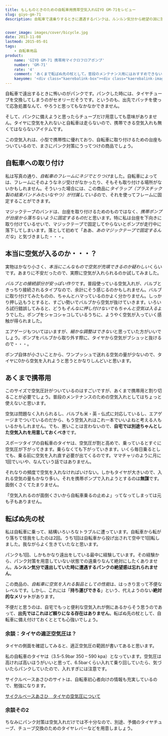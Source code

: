 ```yaml
---
title: もしものときのための自転車用携帯空気入れGIYO GM-71をレビュー
slug: giyo-gm-71
description: 自転車で遠乗りするときに遭遇するパンクは、ルンルン気分から絶望の淵に落としてくれる最悪のアクシデントです。私もそんな経験を経てからというもの、パンク対策なしで自転車に乗るのが怖くなりました。パンク対策には携帯用の空気入れが不可欠です。


cover_image: images/cover/bicycle.jpg
date: 2013-11-08
lastmod: 2015-05-01
tags: 
    - 自転車用品
product:
    name: 'GIYO GM-71 携帯用マイクロフロアポンプ'
    number: 'GM-71'
    rate: '4'
    comment: 'あくまで転ばぬ先の杖として。普段のメンテナンス用にはおすすめできない。'
    kaeyome: '<div class="kaerebalink-box"><div class="kaerebalink-image"><a href="http://www.amazon.co.jp/exec/obidos/ASIN/B007JRZ32M/illusionspace-22/ref=nosim/" rel="nofollow" target="_blank"><img src="http://ecx.images-amazon.com/images/I/41VEhcTFi-L._SL160_.jpg" style="border: none;" /></a></div><div class="kaerebalink-info"><div class="kaerebalink-name"><a href="http://www.amazon.co.jp/exec/obidos/ASIN/B007JRZ32M/illusionspace-22/ref=nosim/" rel="nofollow" target="_blank">GIYO GM-71 携帯用マイクロフロアポンプ IN-LINEゲージ付 仏・米・英式対応</a><div class="kaerebalink-powered-date">posted with <a href="http://kaereba.com" rel="nofollow" target="_blank">カエレバ</a></div></div><div class="kaerebalink-detail"> GIYO     </div><div class="kaerebalink-link1"><div class="shoplinkamazon"><a href="http://www.amazon.co.jp/gp/search?keywords=GM-71&__mk_ja_JP=%83J%83%5E%83J%83i&tag=illusionspace-22" rel="nofollow" target="_blank" title="アマゾン" >Amazonで購入</a></div><div class="shoplinkrakuten"><a href="http://hb.afl.rakuten.co.jp/hgc/0e95387f.f2aef20d.0e953880.25e412bd/?pc=http%3A%2F%2Fsearch.rakuten.co.jp%2Fsearch%2Fmall%2FGM-71%2F-%2Ff.1-p.1-s.1-sf.0-st.A-v.2%3Fx%3D0%26scid%3Daf_ich_link_urltxt%26m%3Dhttp%3A%2F%2Fm.rakuten.co.jp%2F" rel="nofollow" target="_blank" title="楽天市場" >楽天市場で購入</a></div></div></div><div class="booklink-footer" style="clear: left"></div></div>'
---
```


自転車で遠出するときに怖いのがパンクです。パンクした時には、タイヤチューブを交換してしまうのがセオリーだそうです。というのも、出先でパッチを使って応急処置なんて、やろうと思ってもなかなかできません。

そして、パンクに備えようと思ったらチューブだけ用意しても意味がありません。タイヤに空気を入れないと自転車は走らないので、携帯できる空気入れも無くてはならないアイテムです。

この空気入れは、小型で携帯性に優れており、自転車に取り付けるための台座もついているので、まさにパンク対策にうってつけの商品でしょう。


## 自転車への取り付け


私は写真の通り、<em>自転車のフレームにネジでとりつけ</em>ました。自転車によっては、フレームにそのようなネジ受けがなかったり、そもそも取り付ける場所がないかもしれません。そういった場合には、この商品に<em>タイラップ（プラスチック製の結束バンドみたいなやつ）が付属している</em>ので、それを使ってフレームに固定することができます。

マジックテープのバンドは、台座を取り付けるためのものではなく、<em>携帯ポンプが台座から落ちないように固定するもの</em>だと思います。特に私は台座を下向きに取り付けているせいで、マジックテープで固定してやらないとポンプが走行中に落下してしまいます。落として初めて「ああ、<em>あのマジックテープで固定するんだな</em>」と気づきました・・・。


## 本当に空気が入るのか・・・？


実物はかなり小さく、<em>本当にこんなもので空気が充填できるのか疑わしい</em>くらいです。あまりに不安だったので、実際に空気が入れられるのか試してみました。

<em>バルブとの接続部分が安っぽい作り</em>です。普段使っている空気入れが、バルブときっちり接続されるタイプなので、余計にそう感じるのかもしれません。バルブに取り付けてみたものの、ちゃんとハマっているのかよく分かりません。しっかり押し込もうとすると、すごい勢いでバルブから空気が抜けていきます。いろいろ試行錯誤してみると、どうも<em>そんなに押し付けないでもちゃんと空気は入る</em>ようでした。ポンプをシャコシャコしているうちに、ようやく空気が入っていく感触が得られました。

エアゲージもついてはいますが、<em>細かな調整はできない</em>と思っていた方がいいでしょう。ポンプをバルブから取り外す際に、タイヤから空気がブシュッと抜けるので・・・。

ポンプ自体が小さいことから、ワンプッシュで送れる空気の量が少ないので、タイヤに0から空気を入れようと思うとかなりしんどいと思います。


## あくまで携帯用


このサイズで空気圧計がついているのはすごいですが、あくまで携帯用と割り切ることが必要でしょう。普段のメンテナンスのための空気入れとしてはちょっと使えないと思います。

空気は問題なく入れられるし、バルブも米・英・仏式に対応しているし、エアゲージまでついているのだから、もう空気入れはこれ一本でいいよねと考える人もいるかもしれません。でも、悪いことは言わないので、<strong>自宅では別途ちゃんとした空気入れを用意しておくべき</strong>です。

スポーツタイプの自転車のタイヤは、空気圧が割と高めで、乗っているとすぐに空気圧が下がってきます。乗らなくても下がっていきます。いくら毎日乗るとしても、乗る前に空気を入れ直す必要が出てくるのです。ママチャリのように月に1回でいいや、なんていう話ではありません。

それなりの頻度で空気を入れなければいけない。しかもタイヤが大きいので、入れる空気の量もかなり多い。それを携帯ポンプで入れようとするのは<strong>無謀</strong>です。面倒くさくてたまりません。

「空気入れるのが面倒くさいから自転車乗るの止めよ」ってなってしまっては元も子もありません。


## 転ばぬ先の杖


私は自転車に乗って、結構いろいろなトラブルに遭っています。自転車から転がり落ちて怪我をしたのは2回。うち1回は自転車から投げ出されて空中で1回転しました。我ながらよく生きていたなと思います。

パンクも1回、しかもかなり遠出をしている最中に経験しています。その経験から、パンク対策を用意していない状態での遠乗りなんて絶対にしたくありません。<strong>ルンルン気分で遠出していた時に遭遇するパンクの絶望感は忘れられません</strong>。

この商品の、<em>自転車に空気を入れる製品としての性能</em>は、はっきり言って不便なレベルです。しかし、これには「<strong>持ち運びできる</strong>」という、代えようのない<strong>絶対的なメリット</strong>があります。

不便だと思うのは、自宅でもっと便利な空気入れが側にあるからそう思うのであって、<strong>出先ではこれほど頼りになる存在はありません</strong>。転ばぬ先の杖として、自転車に備え付けておくととても心強いでしょう。


### 余談：タイヤの適正空気圧は？


タイヤの側面を確認してみると、適正空気圧の範囲が書いてあると思います。

私の自転車のタイヤは（3.5-5.9bar  350 &#8211; 590 kpa）となっています。空気圧は高ければ高いほうがいいと思って、6.5barくらい入れて乗り回していたら、気づいたらパンクしていたので、入れすぎには注意です。

サイクルベースあさひのサイトは、自転車初心者向けの情報も充実しているので、勉強になります。

<a href="http://www.cb-asahi.co.jp/html/mente-air.html" title="サイクルベースあさひ　タイヤの空気圧について">サイクルベースあさひ　タイヤの空気圧について</a>


### 余談その2


ちなみにパンク対策は空気入れだけでは不十分なので、別途、予備のタイヤチューブ、チューブ交換のためのタイヤレバーなどを用意しましょう。


  